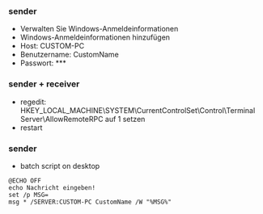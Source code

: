### sender
- Verwalten Sie Windows-Anmeldeinformationen
- Windows-Anmeldeinformationen hinzufügen
- Host: CUSTOM-PC
- Benutzername: CustomName
- Passwort: ***

### sender + receiver
- regedit: HKEY_LOCAL_MACHINE\SYSTEM\CurrentControlSet\Control\Terminal Server\AllowRemoteRPC auf 1 setzen
- restart

### sender
- batch script on desktop
```
@ECHO OFF
echo Nachricht eingeben!
set /p MSG= 
msg * /SERVER:CUSTOM-PC CustomName /W "%MSG%"
```